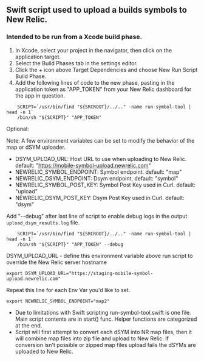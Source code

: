 ## Swift script used to upload a builds symbols to New Relic.
### Intended to be run from a Xcode build phase.

 1. In Xcode, select your project in the navigator, then click on the application target.
 2. Select the Build Phases tab in the settings editor.
 3. Click the + icon above Target Dependencies and choose New Run Script Build Phase.
 4. Add the following lines of code to the new phase, pasting in the
     application token as "APP_TOKEN" from your New Relic dashboard for the app in question.
 
```
    SCRIPT=`/usr/bin/find "${SRCROOT}/../.." -name run-symbol-tool | head -n 1`
    /bin/sh "${SCRIPT}" "APP_TOKEN"
```

Optional:

Note: A few environment variables can be set to modify the behavior of the map or dSYM uploader.
- DSYM_UPLOAD_URL: Host URL to use when uploading to New Relic. default: "https://mobile-symbol-upload.newrelic.com"
- NEWRELIC_SYMBOL_ENDPOINT: Symbol endpoint. default: "map"
- NEWRELIC_DSYM_ENDPOINT: Dsym endpoint. default: "symbol"
- NEWRELIC_SYMBOL_POST_KEY: Symbol Post Key used in Curl. default: "upload"
- NEWRELIC_DSYM_POST_KEY: Dsym Post Key used in Curl. default: "dsym"

Add "--debug" after last line of script to enable debug logs in the output `upload_dsym_results.log` file.

```
    SCRIPT=`/usr/bin/find "${SRCROOT}/../.." -name run-symbol-tool | head -n 1`
    /bin/sh "${SCRIPT}" "APP_TOKEN" --debug
```

DSYM_UPLOAD_URL - define this environment variable above run script to override the New Relic server hostname


```
export DSYM_UPLOAD_URL="https://staging-mobile-symbol-upload.newrelic.com"
```

Repeat this line for each Env Var you'd like to set.

```
export NEWRELIC_SYMBOL_ENDPOINT="map2"
```


- Due to limitations with Swift scripting run-symbol-tool.swift is one file.
   Main script contents are in start() func. Helper functions are categorized at the end.
- Script will first attempt to convert each dSYM into NR map files, 
   then it will combine map files into zip file and upload to New Relic.
   If conversion isn't possible or zipped map files upload fails the dSYMs are uploaded to New Relic.
